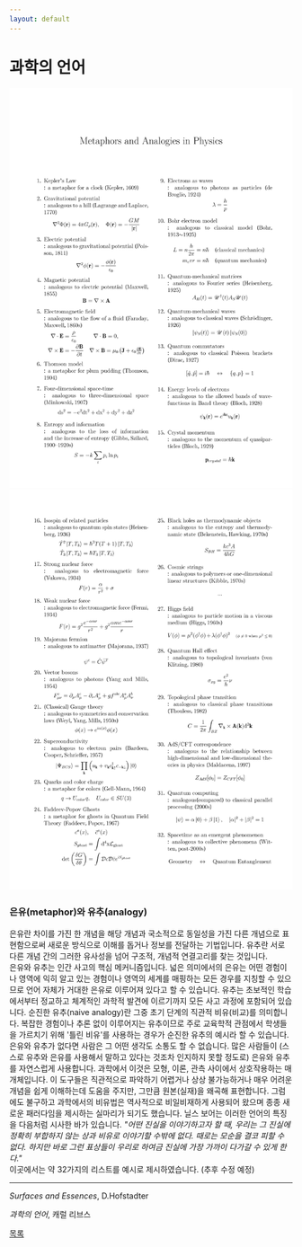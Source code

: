 ```yaml
---
layout: default
---
```

# 과학의 언어

![1](250119_페이지_1.png)
![2](./250119_페이지_2.png)


### 은유(metaphor)와 유추(analogy)
은유란 차이를 가진 한 개념을 해당 개념과 국소적으로 동일성을 가진 다른 개념으로 표현함으로써 새로운 방식으로 이해를 돕거나 정보를 전달하는 기법입니다. 유추란 서로 다른 개념 간의 그러한 유사성을 넘어 구조적, 개념적 연결고리를 찾는 것입니다.  
은유와 유추는 인간 사고의 핵심 메커니즘입니다. 넓은 의미에서의 은유는 어떤 경험이나 영역에 익히 알고 있는 경험이나 영역의 세계를 매핑하는 모든 경우를 지칭할 수 있으므로 언어 자체가 거대한 은유로 이루어져 있다고 할 수 있습니다. 유추는 초보적인 학습에서부터 정교하고 체계적인 과학적 발견에 이르기까지 모든 사고 과정에 포함되어 있습니다. 순진한 유추(naive analogy)란 그중 초기 단계의 직관적 비유(비교)를 의미합니다. 복잡한 경험이나 추론 없이 이루어지는 유추이므로 주로 교육학적 관점에서 학생들을 가르치기 위해 '틀린 비유'를 사용하는 경우가 순진한 유추의 예시라 할 수 있습니다.   
은유와 유추가 없다면 사람은 그 어떤 생각도 소통도 할 수 없습니다. 많은 사람들이 (스스로 유추와 은유를 사용해서 말하고 있다는 것조차 인지하지 못할 정도로) 은유와 유추를 자연스럽게 사용합니다. 과학에서 이것은 모형, 이론, 관측 사이에서 상호작용하는 매개체입니다. 이 도구들은 직관적으로 파악하기 어렵거나 상상 불가능하거나 매우 어려운 개념을 쉽게 이해하는데 도움을 주지만, 그만큼 원본(실재)을 왜곡해 표현합니다. 그럼에도 불구하고 과학에서의 비유법은 역사적으로 비일비재하게 사용되어 왔으며 종종 새로운 패러다임을 제시하는 실마리가 되기도 했습니다. 닐스 보어는 이러한 언어의 특징을 다음처럼 시사한 바가 있습니다. *"어떤 진실을 이야기하고자 할 때, 우리는 그 진실에 정확히 부합하지 않는 상과 비유로 이야기할 수밖에 없다. 때로는 모순을 결코 피할 수 없다. 하지만 바로 그런 표상들이 우리로 하여금 진실에 가장 가까이 다가갈 수 있게 한다."*  
이곳에서는 약 32가지의 리스트를 예시로 제시하였습니다. (추후 수정 예정)   

-----
*Surfaces and Essences*, D.Hofstadter

*과학의 언어*, 캐럴 리브스

<div class="pagination">
  <a href="{{ '/List/SM/sm.html' | relative_url }}" class="prev-button" data-turbo="true">목록</a>
</div>